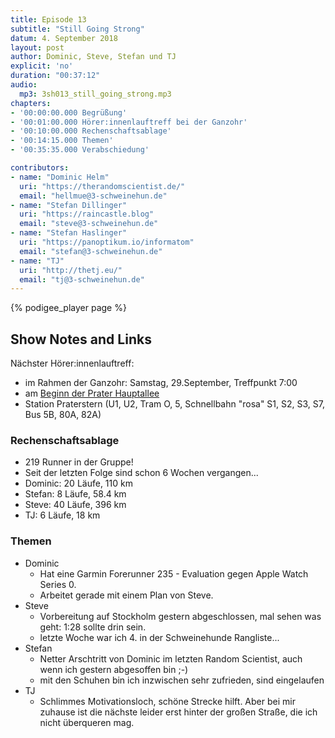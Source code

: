 ```yaml
---
title: Episode 13
subtitle: "Still Going Strong"
datum: 4. September 2018
layout: post
author: Dominic, Steve, Stefan und TJ
explicit: 'no'
duration: "00:37:12"
audio:
  mp3: 3sh013_still_going_strong.mp3
chapters:
- '00:00:00.000 Begrüßung'
- '00:01:00.000 Hörer:innenlauftreff bei der Ganzohr'
- '00:10:00.000 Rechenschaftsablage'
- '00:14:15.000 Themen'
- '00:35:35.000 Verabschiedung'

contributors:
- name: "Dominic Helm"
  uri: "https://therandomscientist.de/"
  email: "hellmue@3-schweinehun.de"
- name: "Stefan Dillinger"
  uri: "https://raincastle.blog"
  email: "steve@3-schweinehun.de"
- name: "Stefan Haslinger"
  uri: "https://panoptikum.io/informatom"
  email: "stefan@3-schweinehun.de"
- name: "TJ"
  uri: "http://thetj.eu/"
  email: "tj@3-schweinehun.de"
---
```


{% podigee_player page %}

## Show Notes and Links

Nächster Hörer:innenlauftreff:
* im Rahmen der Ganzohr: Samstag, 29.September, Treffpunkt 7:00
* am [Beginn der Prater Hauptallee](https://www.openstreetmap.org/#map=19/48.21675/16.39302)
* Station Praterstern (U1, U2, Tram O, 5, Schnellbahn "rosa" S1, S2, S3, S7, Bus 5B, 80A, 82A)

### Rechenschaftsablage

* 219 Runner in der Gruppe!
* Seit der letzten Folge sind schon 6 Wochen vergangen...
* Dominic: 20 Läufe, 110 km
* Stefan: 8 Läufe, 58.4 km
* Steve: 40 Läufe, 396 km
* TJ: 6 Läufe, 18 km


### Themen

* Dominic
  * Hat eine Garmin Forerunner 235 - Evaluation gegen Apple Watch Series 0.
  * Arbeitet gerade mit einem Plan von Steve.
* Steve
  * Vorbereitung auf Stockholm gestern abgeschlossen, mal sehen was geht: 1:28 sollte drin sein.
  * letzte Woche war ich 4. in der Schweinehunde Rangliste...
* Stefan
  * Netter Arschtritt von Dominic im letzten Random Scientist, auch wenn ich gestern abgesoffen bin ;-)
  * mit den Schuhen bin ich inzwischen sehr zufrieden, sind eingelaufen
* TJ
  * Schlimmes Motivationsloch, schöne Strecke hilft. Aber bei mir zuhause ist die nächste leider
    erst hinter der großen Straße, die ich nicht überqueren mag.

